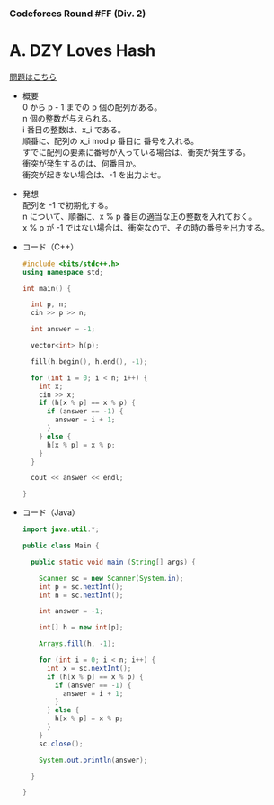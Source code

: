 ### Codeforces Round #FF (Div. 2)

# A. DZY Loves Hash

  [問題はこちら](https://codeforces.com/problemset/problem/447/A)
  
- 概要<br>
  0 から p - 1 までの p 個の配列がある。<br>
  n 個の整数が与えられる。<br>
  i 番目の整数は、x_i である。<br>
  順番に、配列の x_i mod p 番目に 番号を入れる。<br>
  すでに配列の要素に番号が入っている場合は、衝突が発生する。<br>
  衝突が発生するのは、何番目か。<br>
  衝突が起きない場合は、-1 を出力よせ。
  
- 発想<br>
  配列を -1 で初期化する。<br>
  n について、順番に、x % p 番目の適当な正の整数を入れておく。<br>
  x % p が -1 ではない場合は、衝突なので、その時の番号を出力する。


- コード（C++）

  ```cpp
  #include <bits/stdc++.h>
  using namespace std;

  int main() {

    int p, n;
    cin >> p >> n;

    int answer = -1;

    vector<int> h(p);

    fill(h.begin(), h.end(), -1);

    for (int i = 0; i < n; i++) {
      int x;
      cin >> x;
      if (h[x % p] == x % p) {
        if (answer == -1) {
          answer = i + 1;
        }
      } else {
        h[x % p] = x % p;
      }
    }

    cout << answer << endl;

  }
  ```
  
- コード（Java）

  ```java
  import java.util.*;

  public class Main {

    public static void main (String[] args) {

      Scanner sc = new Scanner(System.in);
      int p = sc.nextInt();
      int n = sc.nextInt();

      int answer = -1;

      int[] h = new int[p];

      Arrays.fill(h, -1);

      for (int i = 0; i < n; i++) {
        int x = sc.nextInt();
        if (h[x % p] == x % p) {
          if (answer == -1) {
            answer = i + 1;
          }
        } else {
          h[x % p] = x % p;
        }
      }
      sc.close();

      System.out.println(answer);

    }

  }
  ```
    